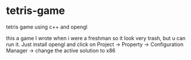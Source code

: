 # tetris-game
tetris game using c++ and opengl

this a game I wrote when i were a freshman so it look very trash, but u can run it. Just install opengl and click on Project -> Property -> Configuration 
Manager -> change the active solution to x86
